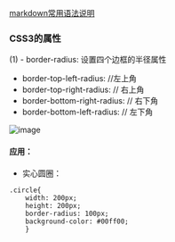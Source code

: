 [markdown常用语法说明](https://www.jianshu.com/p/e989689a331d)

### CSS3的属性
(1) - border-radius: 设置四个边框的半径属性
  - border-top-left-radius:  //左上角 
  - border-top-right-radius: // 右上角
  - border-bottom-right-radius: // 右下角
  - border-bottom-left-radius: // 左下角 

![image](https://img-blog.csdn.net/20160223155153425)

#### 应用：
- 实心圆圈：
``` 
.circle{
	width: 200px;
	height: 200px;
	border-radius: 100px;
	background-color: #00ff00;
	}
 ```
